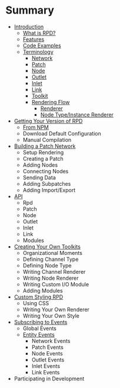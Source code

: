 # Summary

* [Introduction](README.md)
  * [What is RPD?](what-is-rpd.md)
  * [Features](features.md)
  * [Code Examples](code-examples.md)
  * [Terminology](terminology.md)
    * [Network](terminology/network.md)
    * [Patch](terminology/patch.md)
    * [Node](terminology/node.md)
    * [Outlet](terminology/outlet.md)
    * [Inlet](terminology/inlet.md)
    * [Link](terminology/link.md)
    * [Toolkit](terminology/toolkit.md)
    * [Rendering Flow](terminology/rendering-flow.md)
      * [Renderer](terminology/rendering-flow/renderer.md)
      * [Node Type/Instance Renderer](terminology/rendering-flow/node-typeinstance-renderer.md)
* [Getting Your Version of RPD](chapter1.md)
  * [From NPM](chapter1/npm.md)
  * Download Default Configuration
  * Manual Compilation
* [Building a Patch Network](test-chapter.md)
  * Setup Rendering
  * Creating a Patch
  * Adding Nodes
  * Connecting Nodes
  * Sending Data
  * Adding Subpatches
  * Adding Import/Export
* [API](api.md)
  * Rpd
  * Patch
  * Node
  * Outlet
  * Inlet
  * Link
  * Modules
* [Creating Your Own Toolkits](creating-your-own-toolkits.md)
  * Organizational Moments
  * Defining Channel Type
  * Defining Node Type
  * Writing Channel Renderer
  * Writing Node Renderer
  * Writing Custom I/O Module
  * Adding Modules
* [Custom Styling RPD](custom-styling-rpd.md)
  * Using CSS
  * Writing Your Own Renderer
  * Writing Your Own Style
* [Subscribing to Events](subscribing-to-events.md)
  * Global Events
  * [Entity Events](subscribing-to-events/entity-events.md)
    * Network Events
    * Patch Events
    * Node Events
    * Outlet Events
    * Inlet Events
    * Link Events
* Participating in Development

